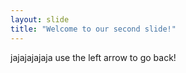 ```yaml
---
layout: slide
title: "Welcome to our second slide!"
---
```

jajajajajaja
use the left arrow to go back!
